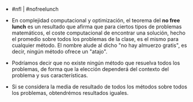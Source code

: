 - #nfl | #nofreelunch

- En complejidad computacional y optimización, el teorema del **no free lunch** es un resultado que afirma que para ciertos tipos de problemas matemáticos, el coste computacional de encontrar una solución, hecho el promedio sobre todos los problemas de la clase, es el mismo para cualquier método. El nombre alude al dicho "no hay almuerzo gratis", es decir, ningún método ofrece un "atajo".
- Podríamos decir que no existe ningún método que resuelva todos los problemas, de forma que la elección dependerá del contexto del problema y sus características.
- Si se considera la media de resultado de todos los métodos sobre todos los problemas, obtendrémos resultados iguales.